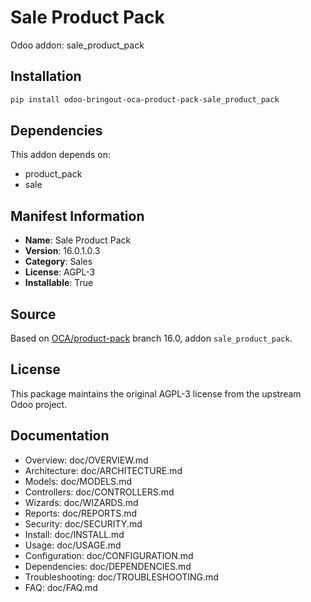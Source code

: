 # Sale Product Pack

Odoo addon: sale_product_pack

## Installation

```bash
pip install odoo-bringout-oca-product-pack-sale_product_pack
```

## Dependencies

This addon depends on:
- product_pack
- sale

## Manifest Information

- **Name**: Sale Product Pack
- **Version**: 16.0.1.0.3
- **Category**: Sales
- **License**: AGPL-3
- **Installable**: True

## Source

Based on [OCA/product-pack](https://github.com/OCA/product-pack) branch 16.0, addon `sale_product_pack`.

## License

This package maintains the original AGPL-3 license from the upstream Odoo project.

## Documentation

- Overview: doc/OVERVIEW.md
- Architecture: doc/ARCHITECTURE.md
- Models: doc/MODELS.md
- Controllers: doc/CONTROLLERS.md
- Wizards: doc/WIZARDS.md
- Reports: doc/REPORTS.md
- Security: doc/SECURITY.md
- Install: doc/INSTALL.md
- Usage: doc/USAGE.md
- Configuration: doc/CONFIGURATION.md
- Dependencies: doc/DEPENDENCIES.md
- Troubleshooting: doc/TROUBLESHOOTING.md
- FAQ: doc/FAQ.md
